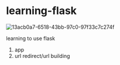 # learning-flask

![13acb0a7-6518-43bb-97c0-97f33c7c274f](https://github.com/shikharyashmaurya/learning-flask/assets/115296619/ea6db03e-0862-4f36-93c6-f162700f289e)


learning to use flask

1. app
2. url redirect/url building
